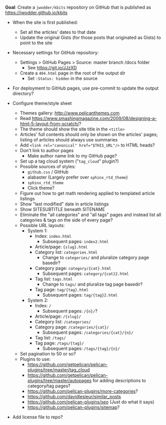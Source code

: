 **Goal**: Create a `jwodder/kbits` repository on GitHub that is published as
<https://jwodder.github.io/kbits>

- When the site is first published:
    - Set all the articles' dates to that date
    - Update the original Gists (for those posts that originated as Gists) to
      point to the site

- Necessary settings for GitHub repository:
    - Settings > GitHub Pages > Source: master branch /docs folder
        - See <https://git.io/JJzXD>
    - Create a `404.html` page in the root of the output dir
        - Set `:Status: hidden` in the source

- For deployment to GitHub pages, use pre-commit to update the output
  directory?

- Configure theme/style sheet
    - Themes gallery: <http://www.pelicanthemes.com>
    - Read <https://www.smashingmagazine.com/2009/08/designing-a-html-5-layout-from-scratch/>?
    - The theme should show the site title in the `<title>`
    - Articles' full contents should only be shown on the articles' pages;
      listing of articles should always use summaries
    - Add `<link rel="canonical" href="$THIS_URL"/>` to HTML heads?
    - Don't link to author pages
        - Make author name link to my GitHub page?
    - Set up a tag cloud system ("`tag_cloud`" plugin?)
    - Possible sources of styles:
        - `github.css` / GitHub
        - alabaster (Largely prefer over `sphinx_rtd_theme`)
        - `sphinx_rtd_theme`
        - Click theme?
    - Figure out how to get math rendering applied to templated article
      listings
    - Show "last modified" date in article listings
    - Show SITESUBTITLE beneath SITENAME
    - Eliminate the "all categories" and "all tags" pages and instead list all
      categories & tags on the side of every page?
    - Possible URL layouts:
        - System 1:
            - Index: `index.html`
                - Subsequent pages: `index2.html`
            - Article/page: `{slug}.html`
            - Category list: `categories.html`
                - Change to `categories/` and pluralize category page basedir?
            - Category page: `category/{cat}.html`
                - Subsequent pages: `category/{cat}2.html`
            - Tag list: `tags.html`
                - Change to `tags/` and pluralize tag page basedir?
            - Tag page: `tag/{tag}.html`
                - Subsequent pages: `tag/{tag}2.html`
        - System 2:
            - Index: `/`
                - Subsequent pages: `/{n}/`?
            - Article/page: `/{slug}/`
            - Category list: `/categories/`
            - Category page: `/categories/{cat}/`
                - Subsequent pages: `/categories/{cat}/{n}/`
            - Tag list: `/tags/`
            - Tag page: `/tags/{tag}/`
                - Subsequent pages: `/tags/{tag}/{n}/`
    - Set pagination to 50 or so?
    - Plugins to use:
        - <https://github.com/getpelican/pelican-plugins/tree/master/tag_cloud>
        - <https://github.com/getpelican/pelican-plugins/tree/master/autopages>
          for adding descriptions to category/tag pages?
        - <https://github.com/pelican-plugins/more-categories>?
        - <https://github.com/davidlesieur/similar_posts>
        - <https://github.com/pelican-plugins/seo> (Just do what it says)
        - <https://github.com/pelican-plugins/sitemap>?

- Add license file to repo?
